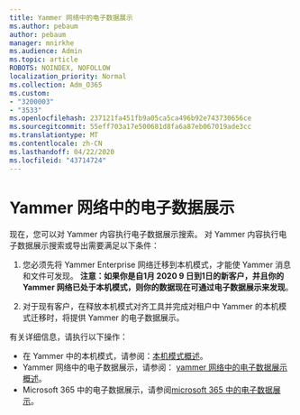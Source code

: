 ```yaml
---
title: Yammer 网络中的电子数据展示
ms.author: pebaum
author: pebaum
manager: mnirkhe
ms.audience: Admin
ms.topic: article
ROBOTS: NOINDEX, NOFOLLOW
localization_priority: Normal
ms.collection: Adm_O365
ms.custom:
- "3200003"
- "3533"
ms.openlocfilehash: 237121fa451fb9a05ca5ca496b92e743730656ce
ms.sourcegitcommit: 55eff703a17e500681d8fa6a87eb067019ade3cc
ms.translationtype: MT
ms.contentlocale: zh-CN
ms.lasthandoff: 04/22/2020
ms.locfileid: "43714724"
---
```

# <a name="ediscovery-in-yammer-networks"></a>Yammer 网络中的电子数据展示

现在，您可以对 Yammer 内容执行电子数据展示搜索。  对 Yammer 内容执行电子数据展示搜索或导出需要满足以下条件：

1. 您必须先将 Yammer Enterprise 网络迁移到本机模式，才能使 Yammer 消息和文件可发现。 **注意：如果你是自1月 2020 9 日到1日的新客户，并且你的 Yammer 网络已处于本机模式，则你的数据现在可通过电子数据展示来发现**。

2. 对于现有客户，在释放本机模式对齐工具并完成对租户中 Yammer 的本机模式迁移时，将提供 Yammer 的电子数据展示。

有关详细信息，请执行以下操作：

- 在 Yammer 中的本机模式，请参阅：[本机模式概述](https://docs.microsoft.com/yammer/configure-your-yammer-network/overview-native-mode)。
- Yammer 网络中的电子数据展示，请参阅： [yammer 网络中的电子数据展示概述](https://docs.microsoft.com/yammer/manage-security-and-compliance/overview-of-ediscovery)。
- Microsoft 365 中的电子数据展示，请参阅[microsoft 365 中的电子数据展示](https://docs.microsoft.com/microsoft-365/compliance/ediscovery)。
